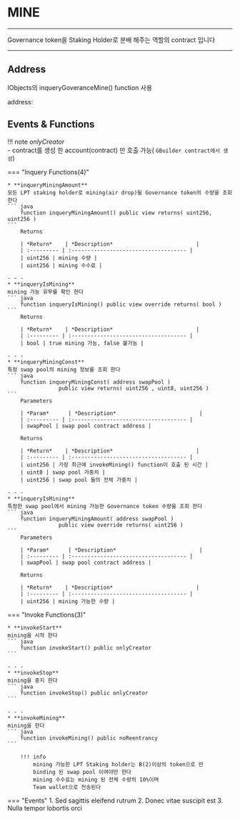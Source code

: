# **MINE**
- - -
Governance token을 Staking Holder로 분배 해주는 역할의 contract 입니다    

- - -
## **Address**
IObjects의 inqueryGoveranceMine() function 사용

address:

## **Events & Functions**

!!! note
    *onlyCreator*   
     - contract를 생성 한 account(contract) 만 호출 가능( `GBuilder contract에서 생성`)        

=== "Inquery Functions(4)"

    * **inqueryMiningAmount**   
    모든 LPT staking holder로 mining(air drop)될 Governance token의 수량을 조회한다
    ``` java
        function inqueryMiningAmount() public view returns( uint256, uint256 )
    ```   
        Returns     

        | *Return*    | *Description*                          |
        | :--------- | :------------------------------------ |
        | uint256 | mining 수량 |
        | uint256 | mining 수수료 |

    - - -
    * **inqueryIsMining**   
    mining 가능 유무를 확인 한다
    ``` java
        function inqueryIsMining() public view override returns( bool )
    ```  
        Returns     

        | *Return*    | *Description*                          |
        | :--------- | :------------------------------------ |
        | bool | true mining 가능, false 불가능 |        

    - - -
    * **inqueryMiningConst**   
    특정 swap pool의 mining 정보를 조회 한다
    ``` java
        function inqueryMiningConst( address swapPool ) 
                    public view returns( uint256 , uint8, uint256 )
    ```   
        Parameters   
                
        | *Param*      | *Description*                          |
        | :--------- | :------------------------------------ |
        | swapPool | swap pool contract address |   
                            
        Returns   
        
        | *Return*    | *Description*                          |
        | :--------- | :------------------------------------ |
        | uint256 | 가장 최근에 invokeMining() function이 호출 된 시간 |    
        | uint8 | swap pool 가중치 |    
        | uint256 | swap pool 들의 전체 가중치 |    

    - - -
    * **inqueryIsMining**   
    특정한 swap pool에서 mining 가능한 Governance token 수량을 조회 한다
    ``` java
        function inqueryMiningAmount( address swapPool ) 
                    public view override returns( uint256 )
    ```  
        Parameters   
                
        | *Param*      | *Description*                          |
        | :--------- | :------------------------------------ |
        | swapPool | swap pool contract address |   
                            
        Returns   
        
        | *Return*    | *Description*                          |
        | :--------- | :------------------------------------ |
        | uint256 | mining 가능한 수량 |    

    
=== "Invoke Functions(3)"

    * **invokeStart**   
    mining을 시작 한다
    ``` java
        function invokeStart() public onlyCreator
    ```  
  
    - - -
    * **invokeStop**   
    mining을 중지 한다
    ``` java
        function invokeStop() public onlyCreator
    ```  
    
    - - -
    * **invokeMining**   
    mining을 한다
    ``` java
        function invokeMining() public noReentrancy
    ```  

        !!! info
            mining 가능한 LPT Staking holder는 B(2)이상의 token으로 만    
            binding 된 swap pool 이여야만 한다      
            mining 수수료는 mining 된 전체 수량의 10%이며   
            Team wallet으로 전송된다    
    
=== "Events"
    1. Sed sagittis eleifend rutrum
    2. Donec vitae suscipit est
    3. Nulla tempor lobortis orci

